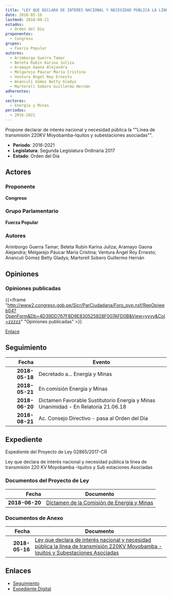 ```yaml
---
title: "LEY QUE DECLARA DE INTERÉS NACIONAL Y NECESIDAD PÚBLICA LA LÍNEA DE TRANSMISIÓN 220KV MOYOBAMBA-IQUITOS Y SUBESTACIONES ASOCIADAS"
date: 2018-05-16
lastmod: 2018-08-21
estados: 
  - Orden del Día
proponentes: 
  - Congreso
grupos: 
  - Fuerza Popular
autores: 
  - Arimborgo Guerra Tamar
  - Beteta Rubín Karina Juliza
  - Aramayo Gaona Alejandra
  - Melgarejo Páucar María Cristina
  - Ventura Ángel Roy Ernesto
  - Ananculi Gómez Betty Gladys
  - Martorell Sobero Guillermo Hernán
adherentes: 
  - 
sectores: 
  - Energía y Minas
periodos: 
  - 2016-2021
---
```


Propone declarar de interés nacional y necesidad pública la ""Línea de transmisión 220KV Moyobamba-Iquitos y subestaciones asociadas"".

- **Periodo**: 2016-2021
- **Legislatura**: Segunda Legislatura Ordinaria 2017
- **Estado**: Orden del Día

## Actores

### Proponente

**Congreso**

### Grupo Parlamentario

**Fuerza Popular**

### Autores

Arimborgo Guerra Tamar; Beteta Rubín Karina Juliza; Aramayo Gaona Alejandra; Melgarejo Páucar María Cristina; Ventura Ángel Roy Ernesto; Ananculi Gómez Betty Gladys; Martorell Sobero Guillermo Hernán


## Opiniones

### Opiniones publicadas

{{<iframe "http://www2.congreso.gob.pe/Sicr/ParCiudadana/Foro_pvp.nsf/RepOpiweb04?OpenForm&Db=4D39DD767F8D9E830525828F007AFD0B&View=yyyy&Col=zzzzz" "Opiniones publicadas" >}}

[Enlace](http://www2.congreso.gob.pe/Sicr/ParCiudadana/Foro_pvp.nsf/RepOpiweb04?OpenForm&Db=4D39DD767F8D9E830525828F007AFD0B&View=yyyy&Col=zzzzz)

## Seguimiento

| Fecha | Evento |
|------:|--------|
| **2018-05-18** | Decretado a... Energía y Minas|
| **2018-05-21** | En comisión Energía y Minas|
| **2018-06-20** | Dictamen Favorable Sustitutorio Energía y Minas Unanimidad - En Relatoría 21.06.18|
| **2018-08-21** | Ac. Consejo Directivo - pasa al Orden del Día|


## Expediente

Expediente del Proyecto de Ley 02865/2017-CR

Ley que declara de interés nacional y necesidad pública la línea de transmisión 220 KV Moyobamba -Iquitos y Sub estaciones Asociadas


### Documentos del Proyecto de Ley

| Fecha | Documento |
|------:|--------|
| **2018-06-20** | [Dictamen de la Comisión de Energía y Minas](http://www.leyes.congreso.gob.pe/Documentos/2016_2021/Dictamenes/Proyectos_de_Ley/02865DC11MAY20180620.pdf) |

### Documentos de Anexo

| Fecha | Documento |
|------:|--------|
| **2018-05-16** | [Ley que declara de interés nacional y necesidad pública la línea de transmisión 220KV Moyobamba -Iquitos y Subestaciones Asociadas](http://www.leyes.congreso.gob.pe/Documentos/2016_2021/Proyectos_de_Ley_y_de_Resoluciones_Legislativas/PL0286520180516.pdf) |

## Enlaces 

- [Seguimiento](http://www2.congreso.gob.pe/Sicr/TraDocEstProc/CLProLey2016.nsf/f7fff46988ca05b1052578e100829cc7/59f2071673cda2db0525828f006fc90e?OpenDocument)
- [Expediente Digital](http://www2.congreso.gob.pe/Sicr/TraDocEstProc/CLProLey2016.nsf/f7fff46988ca05b1052578e100829cc7/59f2071673cda2db0525828f006fc90e?OpenDocument&Click=05257FB7005EB655.eb71d0cf91d8294e05256cdf006b5706/$Body/0.1C6C)
